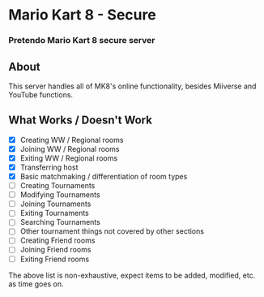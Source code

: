 # Mario Kart 8 - Secure
### Pretendo Mario Kart 8 secure server

## About
This server handles all of MK8's online functionality, besides Miiverse and YouTube functions.

## What Works / Doesn't Work
 - [x] Creating WW / Regional rooms
 - [x] Joining WW / Regional rooms
 - [x] Exiting WW / Regional rooms
 - [x] Transferring host
 - [x] Basic matchmaking / differentiation of room types
 - [ ] Creating Tournaments
 - [ ] Modifying Tournaments
 - [ ] Joining Tournaments
 - [ ] Exiting Tournaments
 - [ ] Searching Tournaments
 - [ ] Other tournament things not covered by other sections
 - [ ] Creating Friend rooms
 - [ ] Joining Friend rooms
 - [ ] Exiting Friend rooms

The above list is non-exhaustive, expect items to be added, modified, etc. as time goes on.
